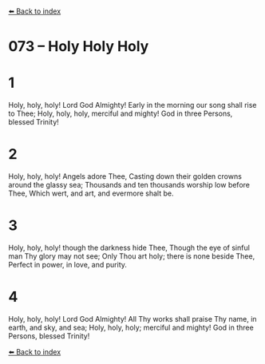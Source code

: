[⬅️ Back to index](../README.md)

# 073 – Holy Holy Holy


# 1
Holy, holy, holy! Lord God Almighty!
Early in the morning our song shall rise to Thee;
Holy, holy, holy, merciful and mighty!
God in three Persons, blessed Trinity!

# 2
Holy, holy, holy! Angels adore Thee,
Casting down their golden crowns around the glassy sea;
Thousands and ten thousands worship low before Thee,
Which wert, and art, and evermore shalt be.

# 3
Holy, holy, holy! though the darkness hide Thee,
Though the eye of sinful man Thy glory may not see;
Only Thou art holy; there is none beside Thee,
Perfect in power, in love, and purity.

# 4
Holy, holy, holy! Lord God Almighty!
All Thy works shall praise Thy name, in earth, and sky, and sea;
Holy, holy, holy; merciful and mighty!
God in three Persons, blessed Trinity!

[⬅️ Back to index](../README.md)
